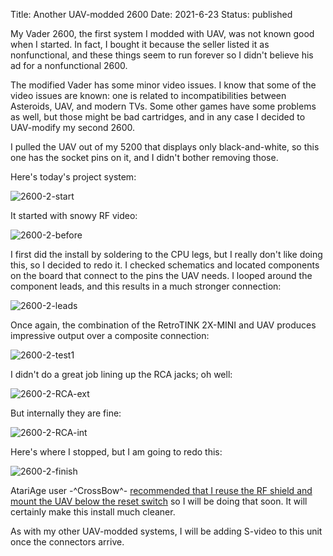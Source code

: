 Title: Another UAV-modded 2600
Date: 2021-6-23
Status: published

My Vader 2600, the first system I modded with UAV, was not known good when I started.
In fact, I bought it because the seller listed it as nonfunctional, and these things seem
to run forever so I didn't believe his ad for a nonfunctional 2600.

The modified Vader has some minor video issues.  I know that some of the video issues are known:
one is related to incompatibilities between Asteroids, UAV, and modern TVs. Some
other games have some problems as well, but those might be bad cartridges, and in any case
I decided to UAV-modify my second 2600.

I pulled the UAV out of my 5200
that displays only black-and-white, so this one has the socket pins on it, and
I didn't bother removing those.

Here's today's project system:

![2600-2-start](/images/2600-mod2/2600-2-start.jpeg)

It started with snowy RF video:

![2600-2-before](/images/2600-mod2/2600-2-before.jpeg)

I first did the install by soldering to the CPU legs, but I really don't like
doing this, so I decided to redo it.  I checked schematics and located components on the board
that connect to the pins the UAV needs.  I looped around the component leads, 
and this results in a much stronger connection:

![2600-2-leads](/images/2600-mod2/2600-2-leads.jpeg)

Once again, the combination of the RetroTINK 2X-MINI and UAV produces impressive output over a composite connection:

![2600-2-test1](/images/2600-mod2/2600-2-test1.jpeg)

I didn't do a great job lining up the RCA jacks; oh well:

![2600-2-RCA-ext](/images/2600-mod2/2600-2-RCA-ext.jpeg)

But internally they are fine:

![2600-2-RCA-int](/images/2600-mod2/2600-2-RCA-int.jpeg)

Here's where I stopped, but I am going to redo this:

![2600-2-finish](/images/2600-mod2/2600-2-finish.jpeg)

AtariAge user -^CrossBow^- [recommended that I reuse the RF shield and mount the UAV below the reset switch](https://atariage.com/forums/topic/322086-question-for-the-uav-modders-out-there/?do=findComment&comment=4849359)
so I will be doing that soon.  It will certainly make this install much cleaner.

As with my other UAV-modded systems, I will be adding S-video to this unit once the connectors arrive.
